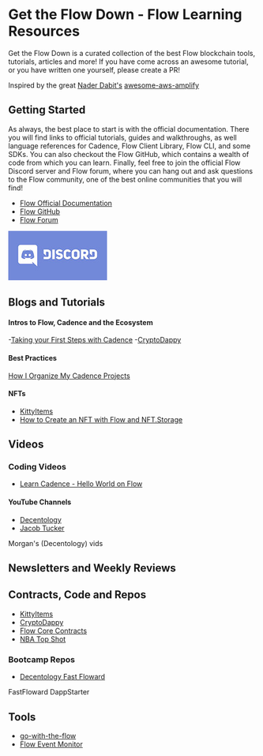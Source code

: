 # Get the Flow Down - Flow Learning Resources

Get the Flow Down is a curated collection of the best Flow blockchain tools, tutorials, articles and more! If you have come across an awesome tutorial, or you have written one yourself, please create a PR!

Inspired by the great [Nader Dabit's](https://twitter.com/dabit3) [awesome-aws-amplify](https://github.com/dabit3/awesome-aws-amplify)

## Getting Started

As always, the best place to start is with the official documentation. There you will find links to official tutorials, guides and walkthroughs, as well language references for Cadence, Flow Client Library, Flow CLI, and some SDKs. You can also checkout the Flow GitHub, which contains a wealth of code from which you can learn. Finally, feel free to join the official Flow Discord server and Flow forum, where you can hang out and ask questions to the Flow community, one of the best online communities that you will find!

- [Flow Official Documentation](https://docs.onflow.org/)
- [Flow GitHub](https://github.com/onflow)
- [Flow Forum](https://forum.onflow.org/latest)
  
[![Amplify Discord](./discord-200.jpeg)](https://discord.gg/V9hvdUXFsV)

## Blogs and Tutorials

#### Intros to Flow, Cadence and the Ecosystem

-[Taking your First Steps with Cadence](https://joshuahannan.medium.com/taking-your-first-steps-with-cadence-19dde86bbd0)
-[CryptoDappy](https://www.cryptodappy.com/)

#### Best Practices

[How I Organize My Cadence Projects](https://joshuahannan.medium.com/how-i-organize-my-cadence-projects-75b811b700d9)

#### NFTs

- [KittyItems]()
- [How to Create an NFT with Flow and NFT.Storage](https://medium.com/@qq976739120/how-to-create-an-nft-with-flow-and-nft-storage-1ccce45797b0)

## Videos

### Coding Videos

- [Learn Cadence - Hello World on Flow](https://www.youtube.com/watch?v=pRz7EzrWchs)

#### YouTube Channels

- [Decentology](https://www.youtube.com/c/Decentology)
- [Jacob Tucker](https://www.youtube.com/channel/UCf6DzMRwj7SJ3nPrZqd5hHw)

Morgan's (Decentology) vids


## Newsletters and Weekly Reviews



## Contracts, Code and Repos

- [KittyItems](https://github.com/onflow/kitty-items)
- [CryptoDappy](https://github.com/bebner/crypto-dappy)
- [Flow Core Contracts](https://github.com/onflow/flow-core-contracts)
- [NBA Top Shot](https://github.com/dapperlabs/nba-smart-contracts)

### Bootcamp Repos

- [Decentology Fast Floward](https://github.com/decentology/fast-floward-1)

FastFloward
DappStarter

## Tools

- [go-with-the-flow](https://github.com/bjartek/go-with-the-flow)
- [Flow Event Monitor](https://github.com/ph0ph0/FlowMarketplaceEventMonitor)




<!-- DISCORD LINK -->